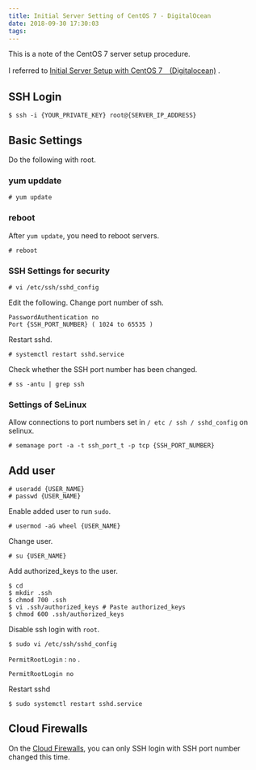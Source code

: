 ```yaml
---
title: Initial Server Setting of CentOS 7 - DigitalOcean
date: 2018-09-30 17:30:03
tags:
---
```


This is a note of the CentOS 7 server setup procedure.

I referred to [Initial Server Setup with CentOS 7　(Digitalocean)](https://www.digitalocean.com/community/tutorials/initial-server-setup-with-centos-7) .

## SSH Login

```shell
$ ssh -i {YOUR_PRIVATE_KEY} root@{SERVER_IP_ADDRESS}
```

## Basic Settings
Do the following with root.

### yum upddate

```shell
# yum update
```

### reboot

After `yum update`, you need to reboot servers.

```shell
# reboot
```

### SSH Settings for security

```shell
# vi /etc/ssh/sshd_config
```

Edit the following. Change port number of ssh.

```shell
PasswordAuthentication no
Port {SSH_PORT_NUMBER} ( 1024 to 65535 )
```

Restart sshd.

```shell
# systemctl restart sshd.service
```

Check whether the SSH port number has been changed.

```shell
# ss -antu | grep ssh
```

### Settings of SeLinux

Allow connections to port numbers set in `/ etc / ssh / sshd_config` on selinux.

```shell
# semanage port -a -t ssh_port_t -p tcp {SSH_PORT_NUMBER}
```

## Add user

```shell
# useradd {USER_NAME}
# passwd {USER_NAME}
```

Enable added user to run `sudo`.

```shell
# usermod -aG wheel {USER_NAME}
```

Change user.

```shell
# su {USER_NAME}
```

Add authorized_keys to the user.

```shell
$ cd
$ mkdir .ssh
$ chmod 700 .ssh
$ vi .ssh/authorized_keys # Paste authorized_keys
$ chmod 600 .ssh/authorized_keys
```

Disable ssh login with `root`.

```shell
$ sudo vi /etc/ssh/sshd_config
```

`PermitRootLogin` : `no` .


```shell
PermitRootLogin no
```

Restart sshd

```shell
$ sudo systemctl restart sshd.service
```

## Cloud Firewalls

On the [Cloud Firewalls](https://www.digitalocean.com/docs/networking/firewalls/), you can only SSH login with SSH port number changed this time.
